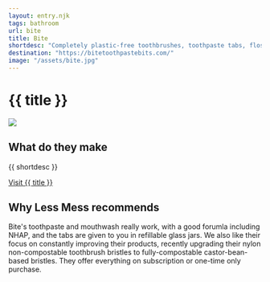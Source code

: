 ```yaml
---
layout: entry.njk
tags: bathroom
url: bite
title: Bite
shortdesc: "Completely plastic-free toothbrushes, toothpaste tabs, floss and mouthwash."
destination: "https://bitetoothpastebits.com/"
image: "/assets/bite.jpg"
---
```

# {{ title }}
<img src=" {{ image }}"/>
<h2>What do they make</h2>
<p>{{ shortdesc }}</p>
<p><a href=" {{ destination }} ">Visit {{ title }}</a>

<h2>Why Less Mess recommends</h2>
<p>Bite's toothpaste and mouthwash really work, with a good forumla including NHAP, and the tabs are given to you in refillable glass jars. We also like their focus on constantly improving their products, recently upgrading their nylon non-compostable toothbrush bristles to fully-compostable castor-bean-based bristles. They offer everything on subscription or one-time only purchase.</p>
